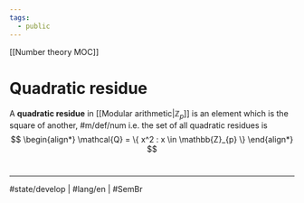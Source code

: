 ```yaml
---
tags:
  - public
---
```

[[Number theory MOC]]
# Quadratic residue

A **quadratic residue** in [[Modular arithmetic|$\mathbb Z_p$]] is an element which is the square of another, #m/def/num 
i.e. the set of all quadratic residues is
$$
\begin{align*}
\mathcal{Q} = \{ x^2 : x \in \mathbb{Z}_{p} \}
\end{align*}
$$

#
---
#state/develop | #lang/en | #SemBr
